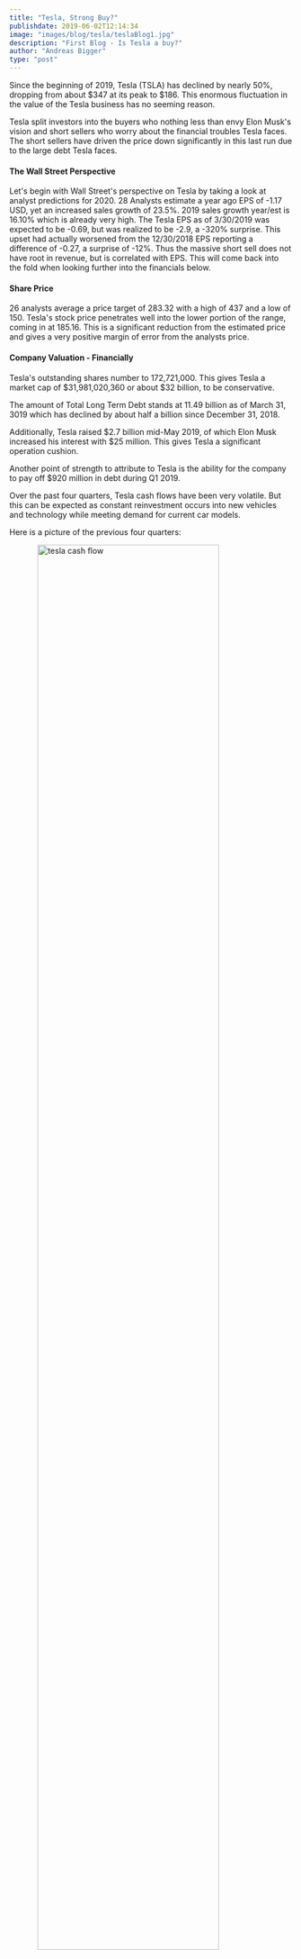 ```yaml
---
title: "Tesla, Strong Buy?"
publishdate: 2019-06-02T12:14:34
image: "images/blog/tesla/teslaBlog1.jpg"
description: "First Blog - Is Tesla a buy?"
author: "Andreas Bigger"
type: "post"
---
```


Since the beginning of 2019, Tesla (TSLA) has declined by nearly 50%, dropping from about $347 at its peak to $186. This enormous fluctuation in the value of the Tesla business has no seeming reason. 

Tesla split investors into the buyers who nothing less than envy Elon Musk's vision and short sellers who worry about the financial troubles Tesla faces. The short sellers have driven the price down significantly in this last run due to the large debt Tesla faces.

#### The Wall Street Perspective

Let's begin with Wall Street's perspective on Tesla by taking a look at analyst predictions for 2020. 28 Analysts estimate a year ago EPS of -1.17 USD, yet an increased sales growth of 23.5%. 2019 sales growth year/est is 16.10% which is already very high. The Tesla EPS as of 3/30/2019 was expected to be -0.69, but was realized to be -2.9, a -320% surprise. This upset had actually worsened from the 12/30/2018 EPS reporting a difference of -0.27, a surprise of -12%. Thus the massive short sell does not have root in revenue, but is correlated with EPS. This will come back into the fold when looking further into the financials below.

#### Share Price

26 analysts average a price target of 283.32 with a high of 437 and a low of 150. Tesla's stock price penetrates well into the lower portion of the range, coming in at 185.16. This is a significant reduction from the estimated price and gives a very positive margin of error from the analysts price.

#### Company Valuation - Financially

Tesla's outstanding shares number to 172,721,000. This gives Tesla a market cap of $31,981,020,360 or about $32 billion, to be conservative. 

The amount of Total Long Term Debt stands at 11.49 billion as of March 31, 3019 which has declined by about half a billion since December 31, 2018.

Additionally, Tesla raised $2.7 billion mid-May 2019, of which Elon Musk increased his interest with $25 million. This gives Tesla a significant operation cushion.

Another point of strength to attribute to Tesla is the ability for the company to pay off $920 million in debt during Q1 2019.

Over the past four quarters, Tesla cash flows have been very volatile. But this can be expected as constant reinvestment occurs into new vehicles and technology while meeting demand for current car models.

Here is a picture of the previous four quarters:

<img src="/images/blog/tesla/cashflow.png" alt="tesla cash flow" style="width:80%; display: block; margin-left: auto; margin-right: auto;"/>

In the first quarter of 2019, Tesla reported losses per share on an adjusted basis of $2.90, and the revenue reached $4.54 billion. Tesla also delivered 63,000 cars during the quarter, which fell below the analyst's consensus setimate of 76,000 cars.

Although the sales were down about 41% from the fourth quarter of 2018, they increased significantly from $2.74 billion, a year ago, to $3.72 billion, a 36% increase.

#### Elon Musk

Elon Musk is very devoted to his projects, and his recent commitment to buying more Tesla in its recent raise. Additionally, the extent to which Elon Musk has been involved in attracting attention and liquidity to Tesla has been beneficial for the most part, as well as Tesla employees who share similar visions and thus work at Tesla.

#### The Gigafactory

Tesla's first Gigafactory is not yet fully operational, but the company is finalizing three additional locations for future gigafactories. The company's plan is to build 10-20 gigafactories in the long run. Once the gigafactory is complete, it will produce around 500,000 cars per year (for perspective, they have produced around 550,000 cars in their entire history). 

Another gigafactory is currently in development in Shanghai, which has been developing in "Chinese speed", as tweeted by many. But in all seriousness, video of the factory does show significant progress since it began development.

Currently, most work is done at Tesla's Fremont plant with 20,000 people working there. They also operate a solar Gigafactory in Buffalo. Future plans also include a gigafactory in Europe.

One of the key aspects of Tesla's vehicle production system is its design. Elon Musk has built rockets, and has claimed that they are about 10 times as hard ot manufacture than to design, but he claims it is around 100 times harder to design car manufacturing systems than to design the vehicles themselves.

The streamlining efficient production systems that Tesla is building carry value that, by using Musks' statements, maintain very high value. In the next section we will look at the next Tesla asset that holds tremendous future value: Charging Station Network.

#### The Charging Station Network

If Tesla has a competitive moat to other ev manufacturers, the charging station network creates an already 100 foot-wide, ever expanding moat. 

As of the end of 2018, Tesla had nearly 13,000 supercharger stations around the world. These outlets are estimated to account for "30 percent to 40 percent" of total US charging outlets counted by the US Dept. of Energy according to Michael Sheetz article on Tesla's charging station network (https://www.cnbc.com/2019/02/12/morgan-stanley-tesla-charging-station-network-competitive-moat.html).

Tesla plans to expand its network of supercharger stations to more than 21,000, covering most of the United States. This network expanded at a rate of 40%, which is impressive as Tesla battles production issues and its vehicles on the road increased by 83 percent. 

<img src="/images/blog/tesla/superchargers.jpg" alt="tesla cash flow" style="width:80%; display: block; margin-left: auto; margin-right: auto;"/>

Elon Musk also tweeted that the goal of Tesla is to double its superchargers by the end of 2019. 

On March 6, 2019, Tesla unveiled it is rolling out the v3 supercharger which charges at a rate of 250 kW, at about 1,000 miles of range per hour of charging the Model 3.

On a last note, Tesla claims they will not price gauge on recharging, but do charge for the electricity in order to cover costs. Even with the small cost of electricity, the convenience and speed of charging contributes a significant advantage to Tesla's electrical vehicles over other electrical vehicles. 

#### Solar Roof

The Tesla Solar Roof has been nothing short of a let-down thus far, but Tesla is pushing forward and doubling down on the project. A project first debuted at an October 2016 event, the Solar Roof is the most mysterious Tesla project by far with little updates and seemingly unlimited opportunity.

As of recent, Tesla's managment decisions have been strong and thus there is no reason why the Solar Roof project would not be shut down if managment saw this as a failure.

Also, recent light has been shed on the project with the Solar Roof Version 3 being released on June 11, 2019 by Elon Musk at the annual shareholders meeting. The tiles are priced relatively cheap at $42 per square foot, considering non-solar dummy tiles costing $11 per square foot. With 30 years of durability, the tiles should produce easily enough to break even quickly.

Tesla is currently testing the tiles in a 6 month trial that is expected to simulate 30 years of wear and tear. Hopefully, we will see this project come to fruition in the coming years, creating an ecosystem similar to Apple's with the powerwall - which is what we will look at next.

#### The Powerwall

The Tesla Powerwall is a "rechargeable lithium ion battery with liquid thermal control". The first generation powerwall launched in April 2015, and version 2.0 was announced in October 2016. Prior to April 2018, the price of Powerwall 2.0 was $5,500, but has increased since to $6,700. The Powerwall is a unique product and one of the few in the residential energy storage market. The Powerwall's also pair well with solar panel systems, thus offering non Tesla vehicle owners an attractive offer nevertheless. 

As home efficiency is becoming, and I expect it to be, a major market in the coming years (a time horizon of 20-30 years), it is crucial that Tesla start early in establishing it's own residential energy ecosystem with sustainable energy.

With the last version being announced almost 3 years ago, we should expect the third version soon, most likely to be launched with the Solar Roof Version 3 on a time estimate of 6-18 months (between end of 2019 to end of 2020). 

This seems to be another strong Tesla project that is crucial for the brand, but may not prove to be valuable for a long while, until the next-gen Solar Roof.

#### A Competitive Comparison

Tesla has a large number of direct and indirect competitors. The two main types of companies we will focus on is automobile companies and ride-hailing companies.

Automobile companies have been around since the early 20th century and have magnitudes more experience than Tesla. 

Electrical vehicles that rival Tesla's are headed by the Chevy Volt and Nissan Leaf. But both these vehicles can be related to Tesla as Android phones were to Apple's. They have not reached the same quality, and with Tesla's Model 3, absolutely do not compare in quality to price ratio (however measureable that may be). 

But, since Tesla has made significant strides in the electrical vehicle space, so have the competition begun to follow with BMW, Fiat Chrysler Automobiles, Ford Motor Co., General Motors, Honda, Hyundai, Jaguar / Land Rover, Kia, Mazda, Mercedes-Benz, Mitsubishi, Nissan, Suburu, Toyota, Volkswagon, and Volvo all developing and producing commercially available electric cars.

Let us peak at market cap and Q1 2019 revenue of some major competitors compared to Tesla:

Tesla - Mkt Cap: $32b, Revenue: $4.54b
BMW - Mkt Cap: $41b, Revenue: $25b
Nissan - Mkt Cap: $59b, Revenue: $27b
General Motors - Mkt Cap: $52b, Revenue: $35b
Ford Motor Co. - Mkt Cap: $40b, Revenue: $40b
Fiat Chrysler - Mkt Cap: $21b, Revenue: $27.5b
Honda - Mkt Cap: $47b, Revenue: $143b

Although these businesses are roughly valued better than Tesla in a pure financial perspective (other metrics taken into account), Tesla maintains its supremecy in other areas of innovation. Additionally, Tesla's small revenue is actually an upside as it has huge potential to grow, while these other businesses have been established for a much longer period of time than Tesla.

The other competitive edge to take a look at is whether or not ride-hailing business will largely impact Tesla. Elon Musk stated that Tesla's will be able to be deployed to drive others, possibly earning the owners money while doing so. This is in direct competition with ride-hailing companies such as Lyft and Uber, and those companies should be expected to deploy their own autonomous vehicles to drive people around. Fortunately, it seems as though Tesla has more of an investment in vehicle autonomy and has progressed further than ride-hailing companies such as Lyft and Uber. Additionally, those who deploy vehicles will most likely compete with their prices to drive passengers around which is a much better model than Lyft or Uber's fixed methods of pricing.

Realistically, there will be those who purchase cars instead of use ride-hailing for the foreseeable future and, thus, does not prove to be an immediate hinderance on Tesla.

#### Takeaway

Although performance has been significantly hindered during the first quarter of 2019 due to operations, the strong position Tesla holds through its innovation in the automobile industry, and its ongoing projects, do not merit the value of Tesla to decline from $347 per share to $186. At a price of $186 per share, I recommend Tesla as a hold/buy.